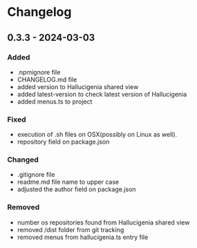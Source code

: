 # Changelog

## 0.3.3 - 2024-03-03

### Added

- .npmignore file
- CHANGELOG.md file
- added version to Hallucigenia shared view
- added latest-version to check latest version of Hallucigenia
- added menus.ts to project

### Fixed

- execution of .sh files on OSX(possibly on Linux as well).
- repository field on package.json

### Changed

- .gitignore file
- readme.md file name to upper case
- adjusted the author field on package.json

### Removed

- number os repositories found from Hallucigenia shared view
- removed /dist folder from git tracking
- removed menus from hallucigenia.ts entry file

